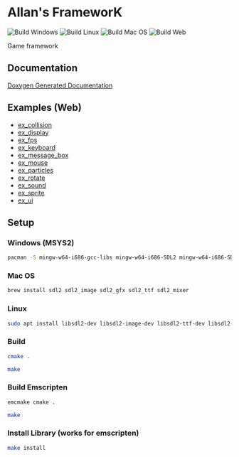 # Allan's FrameworK

![Build Windows](https://github.com/AdsGames/AfkLib/workflows/Build%20Windows/badge.svg)
![Build Linux](https://github.com/AdsGames/AfkLib/workflows/Build%20Linux/badge.svg)
![Build Mac OS](https://github.com/AdsGames/AfkLib/workflows/Build%20Mac%20OS/badge.svg)
![Build Web](https://github.com/AdsGames/AfkLib/workflows/Build%20Web/badge.svg)

Game framework

## Documentation

[Doxygen Generated Documentation](https://adsgames.github.io/AfkLib/)

## Examples (Web)

- [ex_collision](https://adsgames.github.io/AfkLib/examples/ex_collision.html)
- [ex_display](https://adsgames.github.io/AfkLib/examples/ex_display.html)
- [ex_fps](https://adsgames.github.io/AfkLib/examples/ex_fps.html)
- [ex_keyboard](https://adsgames.github.io/AfkLib/examples/ex_keyboard.html)
- [ex_message_box](https://adsgames.github.io/AfkLib/examples/ex_message_box.html)
- [ex_mouse](https://adsgames.github.io/AfkLib/examples/ex_mouse.html)
- [ex_particles](https://adsgames.github.io/AfkLib/examples/ex_particles.html)
- [ex_rotate](https://adsgames.github.io/AfkLib/examples/ex_rotate.html)
- [ex_sound](https://adsgames.github.io/AfkLib/examples/ex_sound.html)
- [ex_sprite](https://adsgames.github.io/AfkLib/examples/ex_sprite.html)
- [ex_ui](https://adsgames.github.io/AfkLib/examples/ex_ui.html)

## Setup

### Windows (MSYS2)

```bash
pacman -S mingw-w64-i686-gcc-libs mingw-w64-i686-SDL2 mingw-w64-i686-SDL2_mixer mingw-w64-i686-SDL2_image mingw-w64-i686-SDL2_ttf mingw-w64-i686-SDL2_gfx
```

### Mac OS

```bash
brew install sdl2 sdl2_image sdl2_gfx sdl2_ttf sdl2_mixer
```

### Linux

```bash
sudo apt install libsdl2-dev libsdl2-image-dev libsdl2-ttf-dev libsdl2-mixer-dev libsdl2-gfx-dev
```

### Build

```bash
cmake .
```

```bash
make
```

### Build Emscripten

```bash
emcmake cmake .
```

```bash
make
```

### Install Library (works for emscripten)

```bash
make install
```
